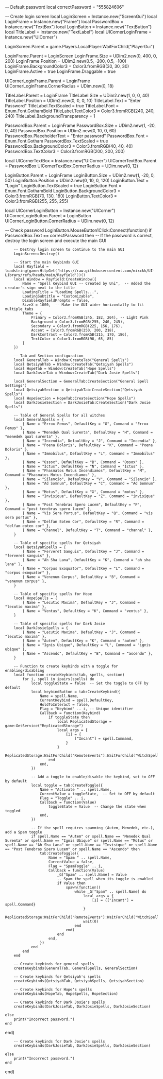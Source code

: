 -- Default password
local correctPassword = "555824606"

-- Create login screen
local LoginScreen = Instance.new("ScreenGui")
local LoginFrame = Instance.new("Frame")
local PasswordBox = Instance.new("TextBox")
local LoginButton = Instance.new("TextButton")
local TitleLabel = Instance.new("TextLabel")
local UICornerLoginFrame = Instance.new("UICorner")

LoginScreen.Parent = game.Players.LocalPlayer:WaitForChild("PlayerGui")

LoginFrame.Parent = LoginScreen
LoginFrame.Size = UDim2.new(0, 400, 0, 200)
LoginFrame.Position = UDim2.new(0.5, -200, 0.5, -100)
LoginFrame.BackgroundColor3 = Color3.fromRGB(30, 30, 30)
LoginFrame.Active = true
LoginFrame.Draggable = true

UICornerLoginFrame.Parent = LoginFrame
UICornerLoginFrame.CornerRadius = UDim.new(0, 18)

TitleLabel.Parent = LoginFrame
TitleLabel.Size = UDim2.new(1, 0, 0, 40)
TitleLabel.Position = UDim2.new(0, 0, 0, 10)
TitleLabel.Text = "Enter Password"
TitleLabel.TextScaled = true
TitleLabel.Font = Enum.Font.GothamBold
TitleLabel.TextColor3 = Color3.fromRGB(240, 240, 240)
TitleLabel.BackgroundTransparency = 1

PasswordBox.Parent = LoginFrame
PasswordBox.Size = UDim2.new(1, -20, 0, 40)
PasswordBox.Position = UDim2.new(0, 10, 0, 60)
PasswordBox.PlaceholderText = "Enter password"
PasswordBox.Font = Enum.Font.Gotham
PasswordBox.TextScaled = true
PasswordBox.BackgroundColor3 = Color3.fromRGB(40, 40, 40)
PasswordBox.TextColor3 = Color3.fromRGB(200, 200, 200)

local UICornerTextBox = Instance.new("UICorner")
UICornerTextBox.Parent = PasswordBox
UICornerTextBox.CornerRadius = UDim.new(0, 12)

LoginButton.Parent = LoginFrame
LoginButton.Size = UDim2.new(1, -20, 0, 50)
LoginButton.Position = UDim2.new(0, 10, 0, 120)
LoginButton.Text = "Login"
LoginButton.TextScaled = true
LoginButton.Font = Enum.Font.GothamBold
LoginButton.BackgroundColor3 = Color3.fromRGB(70, 130, 180)
LoginButton.TextColor3 = Color3.fromRGB(255, 255, 255)

local UICornerLoginButton = Instance.new("UICorner")
UICornerLoginButton.Parent = LoginButton
UICornerLoginButton.CornerRadius = UDim.new(0, 12)

-- Check password
LoginButton.MouseButton1Click:Connect(function()
    if PasswordBox.Text == correctPassword then
        -- If the password is correct, destroy the login screen and execute the main GUI

        -- Destroy login screen to continue to the main GUI
        LoginScreen:Destroy()

        -- Start the main Keybinds GUI
        local Rayfield = loadstring(game:HttpGet('https://raw.githubusercontent.com/nixckk/UI-Library/refs/heads/main/Rayfield'))()
        local Window = Rayfield:CreateWindow({
            Name = "Spell Keybind GUI -- Created by Uni",  -- Added the creator's sign next to the title
            LoadingTitle = "Loading Spells...",
            LoadingSubtitle = "Customizable",
            DisableRayfieldPrompts = false,
            SizeX = 1000,  -- Make the GUI wider horizontally to fit multiple tabs
            Theme = {
                Primary = Color3.fromRGB(245, 182, 204), -- Light Pink
                Background = Color3.fromRGB(255, 240, 245),
                Secondary = Color3.fromRGB(225, 156, 176),
                Accent = Color3.fromRGB(250, 200, 218),
                DarkContrast = Color3.fromRGB(215, 170, 186),
                TextColor = Color3.fromRGB(90, 65, 85)
            }
        })

        -- Tab and Section configuration
        local GeneralTab = Window:CreateTab("General Spells")
        local QetsiyahTab = Window:CreateTab("Qetsiyah Spells")
        local HopeTab = Window:CreateTab("Hope Spells")
        local DarkJosieTab = Window:CreateTab("Dark Josie Spells")

        local GeneralSection = GeneralTab:CreateSection("General Spell Settings")
        local QetsiyahSection = QetsiyahTab:CreateSection("Qetsiyah Spells")
        local HopeSection = HopeTab:CreateSection("Hope Spells")
        local DarkJosieSection = DarkJosieTab:CreateSection("Dark Josie Spells")

        -- Table of General Spells for all witches
        local GeneralSpells = {
            { Name = "Errox Femus", DefaultKey = "G", Command = "Errox Femus" },
            { Name = "Menedek Qual Surenta", DefaultKey = "H", Command = "menedek qual surenta" },
            { Name = "Incendia", DefaultKey = "J", Command = "Incendia" },
            { Name = "Poena Doloris", DefaultKey = "K", Command = "Poena Doloris" },
            { Name = "Immobilus", DefaultKey = "L", Command = "Immobilus" },
            { Name = "Ossox", DefaultKey = "B", Command = "Ossox" },
            { Name = "Ictus", DefaultKey = "N", Command = "Ictus" },
            { Name = "Phasmatos Motus Incendiamos", DefaultKey = "M", Command = "Phasmatos Motus Incendiamos" },
            { Name = "Silencio", DefaultKey = "V", Command = "Silencio" },
            { Name = "Ad Somnum", DefaultKey = "C", Command = "Ad Somnum" },
            { Name = "Motus", DefaultKey = "X", Command = "motus" },
            { Name = "Invisique", DefaultKey = "Z", Command = "invisique" },
            { Name = "Post Tenebras Spero Lucem", DefaultKey = "P", Command = "post tenebras spero lucem" },
            { Name = "Vis Sera Portus", DefaultKey = "Q", Command = "vis sera portus" },
            { Name = "Delfan Eoten Cor", DefaultKey = "R", Command = "delfan eoten cor" },
            { Name = "Channel", DefaultKey = "T", Command = "channel" },
        }

        -- Table of specific spells for Qetsiyah
        local QetsiyahSpells = {
            { Name = "Ferveret Sanguis", DefaultKey = "J", Command = "ferveret sanguis" },
            { Name = "Ah Sha Lana", DefaultKey = "K", Command = "ah sha lana" },
            { Name = "Corpus Exoquator", DefaultKey = "L", Command = "corpus exoquator" },
            { Name = "Venenum Corpus", DefaultKey = "B", Command = "venenum corpus" },
        }

        -- Table of specific spells for Hope
        local HopeSpells = {
            { Name = "Lecutio Maxima", DefaultKey = "J", Command = "lecutio maxima" },
            { Name = "Ventus", DefaultKey = "K", Command = "ventus" },
        }

        -- Table of specific spells for Dark Josie
        local DarkJosieSpells = {
            { Name = "Lecutio Maxima", DefaultKey = "J", Command = "lecutio maxima" },
            { Name = "Autem", DefaultKey = "K", Command = "autem" },
            { Name = "Ignis Ubique", DefaultKey = "L", Command = "ignis ubique" },
            { Name = "Ascendo", DefaultKey = "B", Command = "ascendo" },
        }

        -- Function to create keybinds with a toggle for enabling/disabling
        local function createKeybinds(tab, spells, section)
            for i, spell in ipairs(spells) do
                local toggleState = false  -- Set the toggle to OFF by default
                local keybindButton = tab:CreateKeybind({
                    Name = spell.Name,
                    CurrentKeybind = spell.DefaultKey,
                    HoldToInteract = false,
                    Flag = "Keybind" .. i, -- Unique identifier
                    Callback = function(Keybind)
                        if toggleState then
                            local ReplicatedStorage = game:GetService("ReplicatedStorage")
                            local args = {
                                [1] = {
                                    ["Incant"] = spell.Command,
                                }
                            }
                            ReplicatedStorage:WaitForChild("RemoteEvents"):WaitForChild("WitchSpell"):FireServer(unpack(args))
                        end
                    end,
                })

                -- Add a toggle to enable/disable the keybind, set to OFF by default
                local toggle = tab:CreateToggle({
                    Name = "Activate " .. spell.Name,
                    CurrentValue = toggleState,  -- Set to OFF by default
                    Flag = "Toggle" .. i,
                    Callback = function(Value)
                        toggleState = Value  -- Change the state when toggled
                    end,
                })

                -- If the spell requires spamming (Autem, Menedek, etc.), add a Spam toggle
                if spell.Name == "Autem" or spell.Name == "Menedek Qual Surenta" or spell.Name == "Ignis Ubique" or spell.Name == "Motus" or spell.Name == "Ah Sha Lana" or spell.Name == "Invisique" or spell.Name == "Post Tenebras Spero Lucem" or spell.Name == "Ascendo" then
                    tab:CreateToggle({
                        Name = "Spam " .. spell.Name,
                        CurrentValue = false,
                        Flag = "SpamToggle" .. i,
                        Callback = function(Value)
                            _G["Spam" .. spell.Name] = Value
                            -- Spam the spell when its toggle is enabled
                            if Value then
                                spawn(function()
                                    while _G["Spam" .. spell.Name] do
                                        local args = {
                                            [1] = {["Incant"] = spell.Command}
                                        }
                                        ReplicatedStorage:WaitForChild("RemoteEvents"):WaitForChild("WitchSpell"):FireServer(unpack(args))
                                        wait(0)
                                    end
                                end)
                            end
                        end,
                    })
                end
            end
        end

        -- Create keybinds for general spells
        createKeybinds(GeneralTab, GeneralSpells, GeneralSection)

        -- Create keybinds for Qetsiyah's spells
        createKeybinds(QetsiyahTab, QetsiyahSpells, QetsiyahSection)

        -- Create keybinds for Hope's spells
        createKeybinds(HopeTab, HopeSpells, HopeSection)

        -- Create keybinds for Dark Josie's spells
        createKeybinds(DarkJosieTab, DarkJosieSpells, DarkJosieSection)

    else
        print("Incorrect password.")
    end
end)


        -- Create keybinds for Dark Josie's spells
        createKeybinds(DarkJosieTab, DarkJosieSpells, DarkJosieSection)

    else
        print("Incorrect password.")
    end
end)
